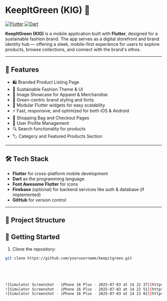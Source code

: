 # KeepItGreen (KIG) 🧵

[![Flutter](https://img.shields.io/badge/Flutter-3.35.6-blue?logo=flutter&logoColor=white)](https://flutter.dev/)
[![Dart](https://img.shields.io/badge/Dart-3.9.2-blue?logo=dart&logoColor=white)](https://dart.dev/)

**KeepItGreen (KIG)** is a mobile application built with **Flutter**, designed for a sustainable fashion brand. The app serves as a digital storefront and brand identity hub — offering a sleek, mobile-first experience for users to explore products, browse collections, and connect with the brand's ethos.

---

## 📱 Features

- 🛍️ Branded Product Listing Page
- 🌱 Sustainable Fashion Theme & UI
- 📸 Image Showcase for Apparel & Merchandise
- 💚 Green-centric brand styling and fonts
- 🔧 Modular Flutter widgets for easy scalability
- ⚡ Fast, responsive, and optimized for both iOS & Android
- 🛒 Shopping Bag and Checkout Pages
- 👤 User Profile Management
- 🔍 Search functionality for products
- 🏷️ Category and Featured Products Section

---

## 🛠️ Tech Stack

- **Flutter** for cross-platform mobile development
- **Dart** as the programming language
- **Font Awesome Flutter** for icons
- **Firebase** (optional) for backend services like auth & database (if implemented)
- **GitHub** for version control

---

## 📂 Project Structure




## 🚀 Getting Started

1. Clone the repository:
```bash
git clone https://github.com/yourusername/keepitgreen.git





![Simulator Screenshot - iPhone 16 Plus - 2025-07-03 at 14 22 37](https://github.com/user-attachments/assets/55f074f9-4e22-43c9-afeb-9ce0f5baf29c)
![Simulator Screenshot - iPhone 16 Plus - 2025-07-03 at 14 22 51](https://github.com/user-attachments/assets/f30b26fd-e243-42c7-a5d1-23b0dac2d343)
![Simulator Screenshot - iPhone 16 Plus - 2025-07-03 at 14 23 02](https://github.com/user-attachments/assets/a47aeaf0-04c4-40cd-8ecb-f17de309fb44)

